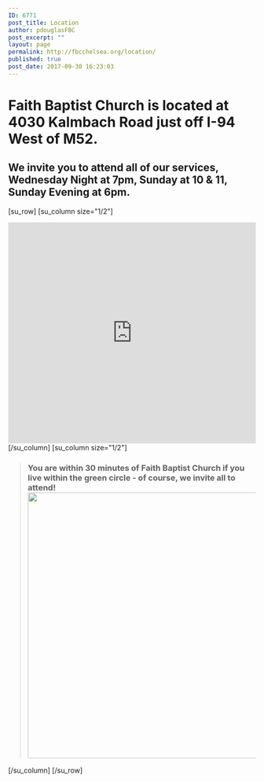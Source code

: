 ```yaml
---
ID: 6771
post_title: Location
author: pdouglasFBC
post_excerpt: ""
layout: page
permalink: http://fbcchelsea.org/location/
published: true
post_date: 2017-09-30 16:23:03
---
```

<h1>Faith Baptist Church is located at 4030 Kalmbach Road just off I-94 West of M52.</h1><h2>We invite you to attend all of our services, Wednesday Night at 7pm, Sunday at 10 &amp; 11, Sunday Evening at 6pm.</h2>

[su_row]
[su_column size="1/2"]
<iframe style="border: 0;" src="https://www.google.com/maps/embed?pb=!1m18!1m12!1m3!1d13251.155876159826!2d-84.10228226990778!3d42.292189473180755!2m3!1f0!2f0!3f0!3m2!1i1024!2i768!4f13.1!3m3!1m2!1s0x0%3A0xc676caa349bee04b!2sFaith+Baptist+Church!5e0!3m2!1sen!2sus!4v1506802907171" width="100%" height="450" frameborder="0" allowfullscreen="allowfullscreen"></iframe>
[/su_column]
[su_column size="1/2"]
<blockquote><h3>You are within 30 minutes of Faith Baptist Church if you live within the green circle - of course, we invite all to attend!
<a href="https://goo.gl/maps/xLybRcJu3gy"><img class="aligncenter size-large wp-image-6772" src="http://fbcchelsea.org/wp-content/uploads/2017/09/30-minute-radius-of-faith-baptist-church-1024x615.png" alt="" width="900" height="541" style="border-radius:none!important;box-shadow:none!important;" /></a></h3></blockquote>
[/su_column]
[/su_row]